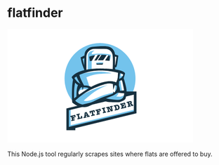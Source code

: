 # flatfinder
![Logo](logo.png)

This Node.js tool regularly scrapes sites where flats are offered to buy.